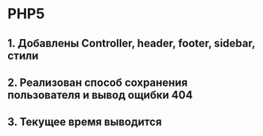 # PHP5

## 1. Добавлены Controller, header, footer, sidebar, стили

## 2. Реализован способ сохранения пользователя и вывод ощибки 404

## 3. Текущее время выводится